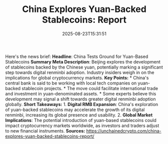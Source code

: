 ﻿---
title: "China Explores Yuan-Backed Stablecoins: Report"
date: "2025-08-23T15:31:51"
category: "Markets"
summary: ""
slug: "china explores yuanbacked stablecoins report"
source_urls:
  - "https://unchainedcrypto.com/china-explores-yuan-backed-stablecoins-report/"
seo:
  title: "China Explores Yuan-Backed Stablecoins: Report | Hash n Hedge"
  description: ""
  keywords: ["news", "markets", "brief"]
---
Here's the news brief:  **Headline**: China Tests Ground for Yuan-Based Stablecoins  **Summary Meta Description**: Beijing explores the development of stablecoins backed by the Chinese yuan, potentially marking a significant step towards digital renminbi adoption. Industry insiders weigh in on the implications for global cryptocurrency markets.  **Key Points:**  * China's central bank is said to be working with local tech companies on yuan-backed stablecoin projects. * The move could facilitate international trade and investment in yuan-denominated assets. * Some experts believe this development may signal a shift towards greater digital renminbi adoption globally.  **Short Takeaways:**  1. **Digital RMB Expansion**: China's exploration of yuan-backed stablecoins may accelerate the growth of its digital renminbi, increasing its global presence and usability. 2. **Global Market Implications**: The potential introduction of yuan-based stablecoins could impact cryptocurrency markets worldwide, as investors and traders adjust to new financial instruments.  **Sources:** https://unchainedcrypto.com/china-explores-yuan-backed-stablecoins-report/ 
